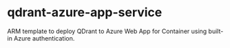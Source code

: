 # qdrant-azure-app-service
ARM template to deploy QDrant to Azure Web App for Container using built-in Azure authentication.
